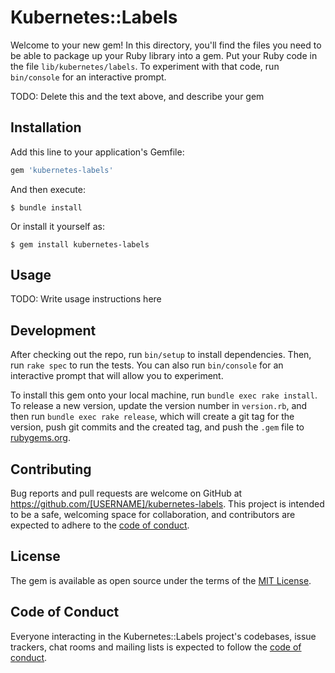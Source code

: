 # Kubernetes::Labels

Welcome to your new gem! In this directory, you'll find the files you need to be able to package up your Ruby library into a gem. Put your Ruby code in the file `lib/kubernetes/labels`. To experiment with that code, run `bin/console` for an interactive prompt.

TODO: Delete this and the text above, and describe your gem

## Installation

Add this line to your application's Gemfile:

```ruby
gem 'kubernetes-labels'
```

And then execute:

    $ bundle install

Or install it yourself as:

    $ gem install kubernetes-labels

## Usage

TODO: Write usage instructions here

## Development

After checking out the repo, run `bin/setup` to install dependencies. Then, run `rake spec` to run the tests. You can also run `bin/console` for an interactive prompt that will allow you to experiment.

To install this gem onto your local machine, run `bundle exec rake install`. To release a new version, update the version number in `version.rb`, and then run `bundle exec rake release`, which will create a git tag for the version, push git commits and the created tag, and push the `.gem` file to [rubygems.org](https://rubygems.org).

## Contributing

Bug reports and pull requests are welcome on GitHub at https://github.com/[USERNAME]/kubernetes-labels. This project is intended to be a safe, welcoming space for collaboration, and contributors are expected to adhere to the [code of conduct](https://github.com/[USERNAME]/kubernetes-labels/blob/master/CODE_OF_CONDUCT.md).

## License

The gem is available as open source under the terms of the [MIT License](https://opensource.org/licenses/MIT).

## Code of Conduct

Everyone interacting in the Kubernetes::Labels project's codebases, issue trackers, chat rooms and mailing lists is expected to follow the [code of conduct](https://github.com/[USERNAME]/kubernetes-labels/blob/master/CODE_OF_CONDUCT.md).
